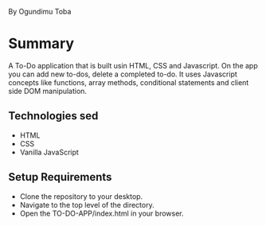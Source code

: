 By Ogundimu Toba

# Summary

A To-Do application that is built usin HTML, CSS and Javascript. On the app you can add new to-dos, delete a completed to-do. It uses Javascript concepts like functions, array methods, conditional statements and client side DOM manipulation.

## Technologies sed

- HTML
- CSS
- Vanilla JavaScript

## Setup Requirements

- Clone the repository to your desktop.
- Navigate to the top level of the directory.
- Open the TO-DO-APP/index.html in your browser.
